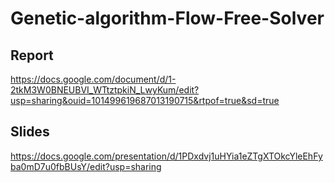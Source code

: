 # Genetic-algorithm-Flow-Free-Solver

## Report 
https://docs.google.com/document/d/1-2tkM3W0BNEUBVI_WTtztpkiN_LwyKum/edit?usp=sharing&ouid=101499619687013190715&rtpof=true&sd=true

## Slides
https://docs.google.com/presentation/d/1PDxdvj1uHYia1eZTgXTOkcYleEhFyba0mD7u0fbBUsY/edit?usp=sharing
